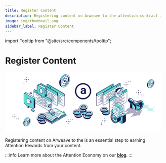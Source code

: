 ```yaml
---
title: Register Content
description: Registering content on Arweave to the attention contract is an essential step to earning Attention Rewards from your content.
image: img/thumbnail.png
sidebar_label: Register Content
---
```


import Tooltip from "@site/src/components/tooltip";

# Register Content

![Banner](../img/Register%20Content.svg)

Registering content on Arweave to the <Tooltip text="attention contract"/> is an essential step to earning Attention Rewards from your content.&#x20;

:::info
Learn more about the Attention Economy on our [**blog**](https://blog.koii.network/What-Is-The-Attention_Economy/).
:::
